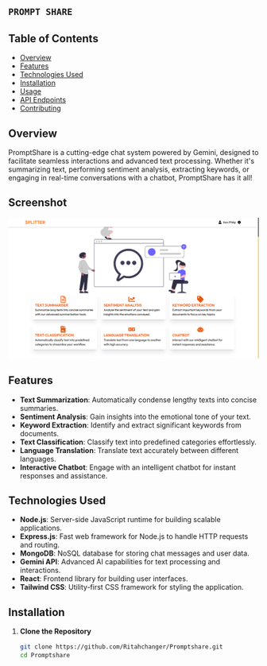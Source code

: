 ## `PROMPT SHARE` ##

## Table of Contents
- [Overview](#overview)
- [Features](#features)
- [Technologies Used](#technologies-used)
- [Installation](#installation)
- [Usage](#usage)
- [API Endpoints](#api-endpoints)
- [Contributing](#contributing)

## Overview
PromptShare is a cutting-edge chat system powered by Gemini, designed to facilitate seamless interactions and advanced text processing. Whether it's summarizing text, performing sentiment analysis, extracting keywords, or engaging in real-time conversations with a chatbot, PromptShare has it all!

## Screenshot

![Prompt Screenshot](client/src/Assets/screenshots/prompt1.png)

## Features
- **Text Summarization**: Automatically condense lengthy texts into concise summaries.
- **Sentiment Analysis**: Gain insights into the emotional tone of your text.
- **Keyword Extraction**: Identify and extract significant keywords from documents.
- **Text Classification**: Classify text into predefined categories effortlessly.
- **Language Translation**: Translate text accurately between different languages.
- **Interactive Chatbot**: Engage with an intelligent chatbot for instant responses and assistance.

## Technologies Used
- **Node.js**: Server-side JavaScript runtime for building scalable applications.
- **Express.js**: Fast web framework for Node.js to handle HTTP requests and routing.
- **MongoDB**: NoSQL database for storing chat messages and user data.
- **Gemini API**: Advanced AI capabilities for text processing and interactions.
- **React**: Frontend library for building user interfaces.
- **Tailwind CSS**: Utility-first CSS framework for styling the application.

## Installation

1. **Clone the Repository**
   ```bash
   git clone https://github.com/Ritahchanger/Promptshare.git
   cd Promptshare
